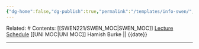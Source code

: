 ```yaml
---
{"dg-home":false,"dg-publish":true,"permalink":"/templates/info-swen/","dgPassFrontmatter":true}
---
```


Related: #
Contents: [[SWEN221/SWEN_MOC\|SWEN_MOC]]
[Lecture Schedule](https://ecs.wgtn.ac.nz/Courses/SWEN221_2023T1/LectureSchedule)
[[UNI MOC\|UNI MOC]]
Hamish Burke || {{date}}
***

